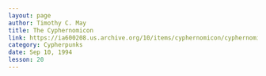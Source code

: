 ```yaml
---
layout: page
author: Timothy C. May
title: The Cyphernomicon
link: https://ia600208.us.archive.org/10/items/cyphernomicon/cyphernomicon.txt
category: Cypherpunks
date: Sep 10, 1994
lesson: 20
---
```

